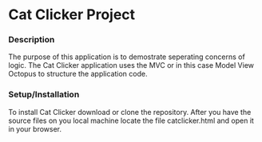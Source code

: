 # Cat Clicker Project

### Description
The purpose of this application is to demostrate seperating concerns of logic. The Cat Clicker application uses the MVC or in this case Model View Octopus to structure the application code. 

### Setup/Installation
To install Cat Clicker download or clone the repository. After you have the source files on you local machine locate the file catclicker.html and open it in your browser.



